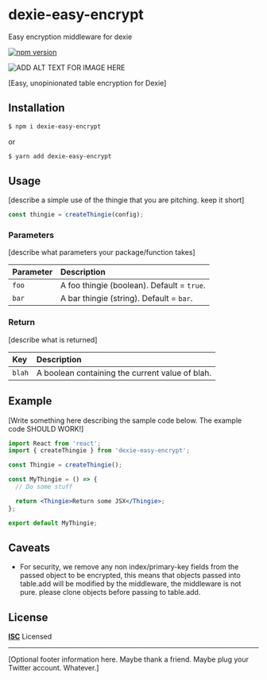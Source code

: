 # dexie-easy-encrypt

Easy encryption middleware for dexie

[![npm version](https://badge.fury.io/js/dexie-easy-encrypt.svg)](https://badge.fury.io/js/dexie-easy-encrypt)

![ADD ALT TEXT FOR IMAGE HERE](https://user-images.githubusercontent.com/887639/51285828-54e0a580-19be-11e9-8ac8-48153753e445.png)


[Easy, unopinionated table encryption for Dexie]

## Installation

```bash
$ npm i dexie-easy-encrypt
```

or

```bash
$ yarn add dexie-easy-encrypt
```

## Usage

[describe a simple use of the thingie that you are pitching. keep it short]

```js
const thingie = createThingie(config);
```

### Parameters

[describe what parameters your package/function takes]

| Parameter | Description                                |
| :-------- | :----------------------------------------- |
| `foo`     | A foo thingie (boolean). Default = `true`. |
| `bar`     | A bar thingie (string). Default = `bar`.   |

### Return

[describe what is returned]

| Key    | Description                                     |
| :----- | :---------------------------------------------- |
| `blah` | A boolean containing the current value of blah. |

## Example

[Write something here describing the sample code below. The example code SHOULD WORK!]

```jsx
import React from 'react';
import { createThingie } from 'dexie-easy-encrypt';

const Thingie = createThingie();

const MyThingie = () => {
  // Do some stuff

  return <Thingie>Return some JSX</Thingie>;
};

export default MyThingie;
```

## Caveats
- For security, we remove any non index/primary-key fields from the passed object to be encrypted, this means that objects passed into table.add will be modified by the middleware, the middleware is not pure. please clone objects before passing to table.add.

## License

**[ISC](LICENSE)** Licensed

---

[Optional footer information here. Maybe thank a friend. Maybe plug your Twitter account. Whatever.]
